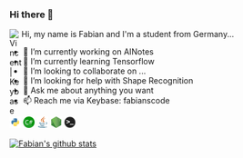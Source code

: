 ### Hi there 👋

<a href="https://keybase.io/fabianscode">
  <img align="left" alt="Vincent | Keybase" width="21px" src="https://keybase.io/images/icons/icon-keybase-logo-48.png" />
</a>

Hi, my name is Fabian and I'm a student from Germany...

- 🔭 I’m currently working on AINotes
- 🌱 I’m currently learning Tensorflow
- 👯 I’m looking to collaborate on ...
- 🤔 I’m looking for help with Shape Recognition
- 💬 Ask me about anything you want
- 📫 Reach me via Keybase: fabianscode

<code><img height="20" src="https://raw.githubusercontent.com/github/explore/80688e429a7d4ef2fca1e82350fe8e3517d3494d/topics/python/python.png"></code>
<code><img height="20" src="https://raw.githubusercontent.com/github/explore/80688e429a7d4ef2fca1e82350fe8e3517d3494d/topics/csharp/csharp.png"></code>
<code><img height="20" src="https://raw.githubusercontent.com/github/explore/80688e429a7d4ef2fca1e82350fe8e3517d3494d/topics/java/java.png"></code>
<code><img height="20" src="https://raw.githubusercontent.com/github/explore/80688e429a7d4ef2fca1e82350fe8e3517d3494d/topics/nodejs/nodejs.png"></code>
<code><img height="20" src="https://raw.githubusercontent.com/github/explore/80688e429a7d4ef2fca1e82350fe8e3517d3494d/topics/terminal/terminal.png"></code>

<a href="https://github.com/vincentscode?tab=repositories">
  <img align="center" src="https://github-readme-stats.vercel.app/api?username=fabianscode&show_icons=true&include_all_commits=true&theme=default_repocard&count_private=true" alt="Fabian's github stats" />
</a>
